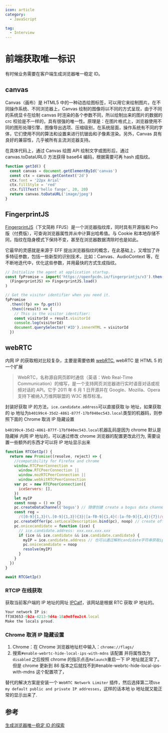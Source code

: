 ```yaml
---
icon: article
category:
  - JavaScript

tag:
  - Interview
---
```


# 前端获取唯一标识

有时候业务需要在客户端生成浏览器唯一稳定 ID。

## canvas

Canvas（画布）是 HTML5 中的一种动态绘图标签，可以用它来绘制图片。在不同操作系统、不同浏览器上，Canvas 绘制的图像将以不同的方式呈现，由于不同的系统显卡在绘制 canvas 时渲染的各个参数不同，所以绘制出来的图片的数据的 crc 校验是不一样的，具有很强的唯一性。原理是：在图片格式上，浏览器使用不同的图形处理引擎、图像导出选项、压缩级别，在系统层面，操作系统有不同的字体，它们使用不同的算法和设置来进行抗锯齿和子像素渲染。另外，Canvas 具有良好的兼容性，几乎被所有主流浏览器支持。

在具体代码上，通过 Canvas 绘图 API 绘制文字或图形后，通过 canvas.toDataURL() 方法获得 base64 编码，根据需要可再 hash 成指纹。

```javascript
function getId() {
  const canvas = document.getElementById('canvas')
  const ctx = canvas.getContext('2d')
  ctx.font = '22px Arial'
  ctx.fillStyle = 'red'
  ctx.fillText('hello fange', 20, 20)
  return canvas.toDataURL('image/jpeg')
}
```

## FingerprintJS

[FingerprintJS](https://github.com/fingerprintjs/fingerprintjs)（下文简称 FPJS）是一个浏览器指纹库，同时具有开源版和 Pro 版（付费版），可查询浏览器属性并从中计算出哈希值。与 Cookie 和本地存储不同，指纹在隐身模式下保持不变，甚至在浏览器数据清除时也是如此。

它最早的灵感就是来源于 EFF 提出浏览器指纹的概念，在此基础上，又增加了许多特征参数，包括一些新型的识别技术，比如：Canvas、AudioContext 等，在不断地迭代中，优化这些参数，并用最快的方式生成指纹。

```javascript
// Initialize the agent at application startup.
const fpPromise = import('https://openfpcdn.io/fingerprintjs/v3').then(
  (FingerprintJS) => FingerprintJS.load()
)

// Get the visitor identifier when you need it.
fpPromise
  .then((fp) => fp.get())
  .then((result) => {
    // This is the visitor identifier:
    const visitorId = result.visitorId
    console.log(visitorId)
    document.querySelector('#ID').innerHTML = visitorId
  })
```

## webRTC

内网 IP 的获取相对比较复杂，主要是需要依赖 [webRTC](https://developer.mozilla.org/zh-CN/docs/Web/API/RTCPeerConnection), webRTC 是 HTML 5 的一个扩展

> WebRTC，名称源自网页即时通信（英语：Web Real-Time Communication）的缩写，是一个支持网页浏览器进行实时语音对话或视频对话的 API。它于 2011 年 6 月 1 日开源并在 Google、Mozilla、Opera 支持下被纳入万维网联盟的 W3C 推荐标准。

封装好获取 IP 的方法，`ice.candidate.address`可以直接获取 Ip 地址，如果获取的 ip 地址为`b40199c4-35d2-4861-877f-17bf040ec543.local`类型的机器码，则参照下面的 Chrome 取消 IP 隐藏设置

`b40199c4-35d2-4861-877f-17bf040ec543.local`机器乱码是因为 chrome 默认是隐藏掉 内网 IP 地址的，可以通过修改 chrome 浏览器的配置更改此行为, 需要设置一些额外的东西才可以将 IP 地址显示出来

```javascript
function RTCGetIp() {
  return new Promise((resolve, reject) => {
    //compatibility for Firefox and chrome
    window.RTCPeerConnection =
      window.RTCPeerConnection ||
      window.mozRTCPeerConnection ||
      window.webkitRTCPeerConnection
    var pc = new RTCPeerConnection({
      iceServers: [],
    })
    let myIP
    const noop = () => {}
    pc.createDataChannel('bogus') // 随便创建 create a bogus data channel
    const reg =
      /([0-9]{1,3}(\.[0-9]{1,3}){3}|[a-f0-9]{1,4}(:[a-f0-9]{1,4}){7})/g
    pc.createOffer(pc.setLocalDescription.bind(pc), noop) // create offer and set local description
    pc.onicecandidate = function (ice) {
      // ice.candidate.address: xxx.xxx.xxx.xxx
      if (ice && ice.candidate && ice.candidate.candidate) {
        myIP = ice.candidate.address // 也可以通过解析candidate字符串获取ip reg.exec(ice.candidate.candidate)[1]
        pc.onicecandidate = noop
        resolve(myIP)
      }
    }
  })
}

await RTCGetIp()
```

### RTCIP 在线获取

获取当前客户端的 IP 地址的网址 [IPCalf](http://net.ipcalf.com/)，该网站是根据 RTC 获取 IP 地址的。

```javascript
Your network IP is:
ff383653-0b2a-4213-9d4a-18a9e8few2c4.local
Make the locals proud.
```

### Chrome 取消 IP 隐藏设置

1. Chrome：在 Chrome 浏览器地址栏中输入：`chrome://flags/`
2. 搜索`#enable-webrtc-hide-local-ips-with-mdns` 该配置 并将属性改为 `disabled`
   之后按照 chrome 的指示点击`Relaunch`重启一下 IP 地址就正常了。
   但是 chrome 更新到 86 版本之后就找不到#enable-webrtc-hide-local-ips-with-mdns 这个配置项了，

替代的解决方案是安装一个 `WebRTC Network Limiter` 插件，然后选择第二项`Use my default public and private IP addresses`，这样的话本地 ip 地址就又能正常的显示出来了.

## 参考

[生成浏览器唯一稳定 ID 的探索](https://zhuanlan.zhihu.com/p/400206593)
